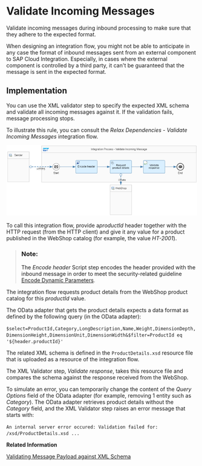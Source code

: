<!-- loiof421c071d123425d82624853e0dbf498 -->

# Validate Incoming Messages

Validate incoming messages during inbound processing to make sure that they adhere to the expected format.

When designing an integration flow, you might not be able to anticipate in any case the format of inbound messages sent from an external component to SAP Cloud Integration. Especially, in cases where the external component is controlled by a third party, it can't be guaranteed that the message is sent in the expected format.



<a name="loiof421c071d123425d82624853e0dbf498__section_zkm_ykw_ljb"/>

## Implementation

You can use the XML validator step to specify the expected XML schema and validate all incoming messages against it. If the validation fails, message processing stops.

To illustrate this rule, you can consult the *Relax Dependencies - Validate Incoming Messages* integration flow.

![](images/Design_Guidelines_Validate_Message_5dcb31e.png)

To call this integration flow, provide a*productId* header together with the HTTP request \(from the HTTP client\) and give it any value for a product published in the WebShop catalog \(for example, the value *HT-2001*\).

> ### Note:  
> The *Encode header* Script step encodes the header provided with the inbound message in order to meet the security-related guideline [Encode Dynamic Parameters](encode-dynamic-parameters-d278350.md).

The integration flow requests product details from the WebShop product catalog for this *productId* value.

The OData adapter that gets the product details expects a data format as defined by the following query \(in the OData adapter\):

`$select=ProductId,Category,LongDescription,Name,Weight,DimensionDepth,DimensionHeight,DimensionUnit,DimensionWidth&$filter=ProductId eq '${header.productId}'`

The related XML schema is defined in the `ProductDetails.xsd` resource file that is uploaded as a resource of the integration flow.

The XML Validator step, *Validate response*, takes this resource file and compares the schema against the response received from the WebShop.

To simulate an error, you can temporarily change the content of the *Query Options* field of the OData adapter \(for example, removing 1 entity such as *Category*\). The OData adapter retrieves product details without the *Category* field, and the XML Validator step raises an error message that starts with:

`An internal server error occured: Validation failed for: /xsd/ProductDetails.xsd ...`

**Related Information**  


[Validating Message Payload against XML Schema](validating-message-payload-against-xml-schema-360dc70.md "The XML validator validates the message payload in XML format against the configured XML schema.")

